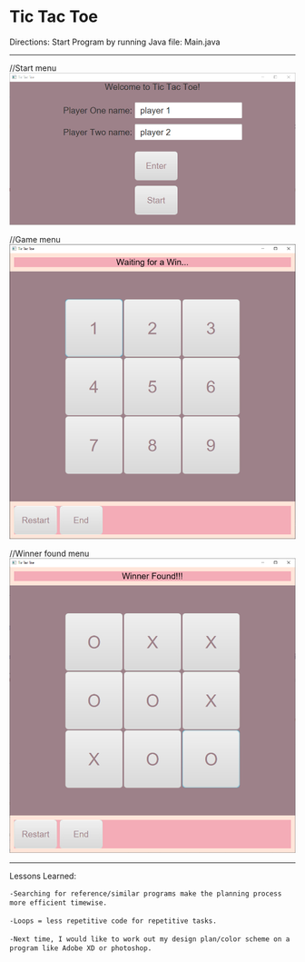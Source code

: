 # Tic Tac Toe

 Directions: Start Program by running Java file: Main.java
 
------------------------------------------------------------------------
 
 //Start menu
 ![Tic Tac Toe Game starting screen](src/images/screenShots/firstPG.PNG)
 
 //Game menu
 ![Tic Tac Toe Game screen](src/images/screenShots/secondPG.PNG)
 
//Winner found menu
![Tic Tac Toe Game winner screen](src/images/screenShots/thirdPG.PNG)

 -----------------------------------------------------------------------------------------------

Lessons Learned:

    -Searching for reference/similar programs make the planning process more efficient timewise.
 
    -Loops = less repetitive code for repetitive tasks. 
 
    -Next time, I would like to work out my design plan/color scheme on a program like Adobe XD or photoshop. 
